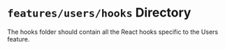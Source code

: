 # `features/users/hooks` Directory

The hooks folder should contain all the React hooks specific to the Users feature.
